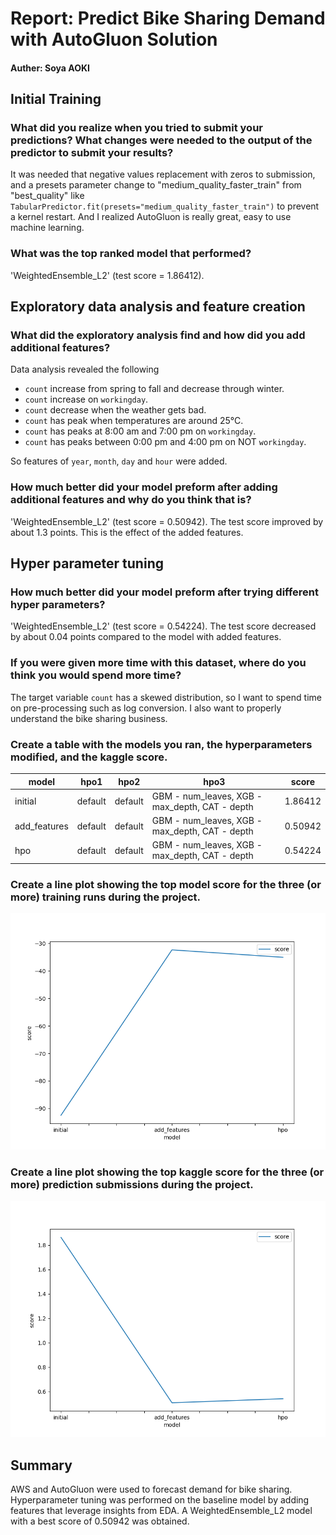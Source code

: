 # Report: Predict Bike Sharing Demand with AutoGluon Solution
#### Auther: Soya AOKI

## Initial Training
### What did you realize when you tried to submit your predictions? What changes were needed to the output of the predictor to submit your results?
It was needed that negative values replacement with zeros to submission, and a presets parameter change to "medium_quality_faster_train" from "best_quality" like `TabularPredictor.fit(presets="medium_quality_faster_train")` to prevent a kernel restart. And I realized AutoGluon is really great, easy to use machine learning.

### What was the top ranked model that performed?
'WeightedEnsemble_L2' (test score = 1.86412).

## Exploratory data analysis and feature creation
### What did the exploratory analysis find and how did you add additional features?
Data analysis revealed the following
- `count` increase from spring to fall and decrease through winter.
- `count` increase on `workingday`.
- `count` decrease when the weather gets bad.
- `count` has peak when temperatures are around 25°C.
- `count` has peaks at 8:00 am and 7:00 pm on `workingday`.
- `count` has peaks between 0:00 pm and 4:00 pm on NOT `workingday`.

So features of `year`, `month`, `day` and `hour` were added.

### How much better did your model preform after adding additional features and why do you think that is?
'WeightedEnsemble_L2' (test score = 0.50942). The test score improved by about 1.3 points. This is the effect of the added features.

## Hyper parameter tuning
### How much better did your model preform after trying different hyper parameters?
'WeightedEnsemble_L2' (test score = 0.54224). The test score decreased by about 0.04 points compared to the model with added features.

### If you were given more time with this dataset, where do you think you would spend more time?
The target variable `count` has a skewed distribution, so I want to spend time on pre-processing such as log conversion. I also want to properly understand the bike sharing business.

### Create a table with the models you ran, the hyperparameters modified, and the kaggle score.
|model|hpo1|hpo2|hpo3|score|
|--|--|--|--|--|
|initial|default|default|GBM - num_leaves, XGB - max_depth, CAT - depth	|1.86412|
|add_features|default|default|GBM - num_leaves, XGB - max_depth, CAT - depth	|0.50942|
|hpo|default|default|GBM - num_leaves, XGB - max_depth, CAT - depth	|0.54224|

### Create a line plot showing the top model score for the three (or more) training runs during the project.

![model_train_score.png](./model_train_score.png)

### Create a line plot showing the top kaggle score for the three (or more) prediction submissions during the project.

![model_test_score.png](./model_test_score.png)

## Summary
AWS and AutoGluon were used to forecast demand for bike sharing. Hyperparameter tuning was performed on the baseline model by adding features that leverage insights from EDA. A WeightedEnsemble_L2 model with a best score of 0.50942 was obtained.